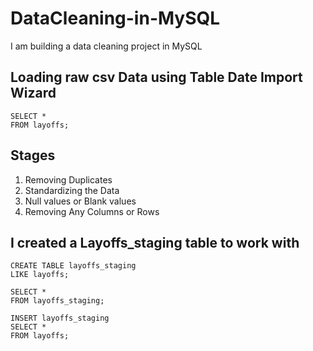 # DataCleaning-in-MySQL
I am building a data cleaning project in MySQL

## Loading raw csv Data using Table Date Import Wizard

```
SELECT *
FROM layoffs;
```
## Stages 
  1. Removing Duplicates 
  2. Standardizing the Data 
  3. Null values or Blank values 
  4. Removing Any Columns or Rows

## I created a Layoffs_staging table to work with

```
CREATE TABLE layoffs_staging
LIKE layoffs;

SELECT *
FROM layoffs_staging;

INSERT layoffs_staging
SELECT *
FROM layoffs;
```

